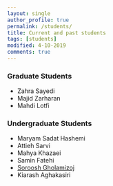 ```yaml
---
layout: single
author_profile: true
permalink: /students/
title: Current and past students
tags: [students]
modified: 4-10-2019
comments: true
---
```


### Graduate Students
* Zahra Sayedi
* Majid Zarharan
* Mahdi Lotfi

### Undergraduate Students
* Maryam Sadat Hashemi
* Attieh Sarvi
* Mahya Khazaei
* Samin Fatehi
* [Soroosh Gholamizoj](https://sites.google.com/site/gholamisoroosh)
* Kiarash Aghakasiri